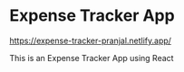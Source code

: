 <h1>Expense Tracker App</h1>

https://expense-tracker-pranjal.netlify.app/

This is an Expense Tracker App using React